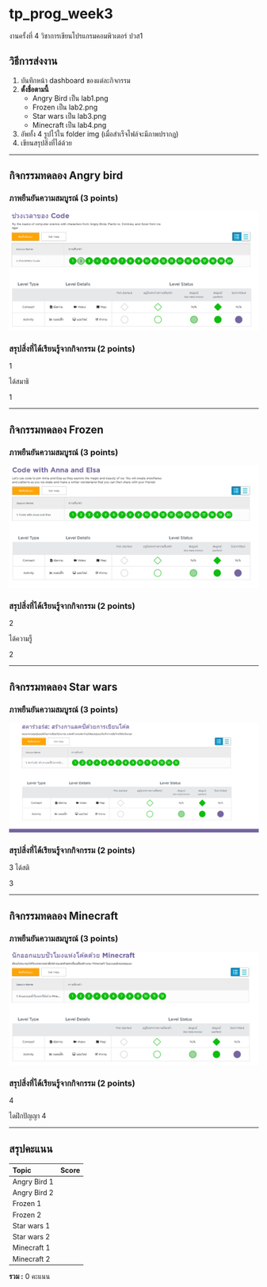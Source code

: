 # tp_prog_week3
งานครั้งที่ 4 วิชาการเขียนโปรแกรมคอมพิวเตอร์ ปวส1

## วิธีการส่งงาน

1.  บันทึกหน้า dashboard ของแต่ละกิจกรรม
2.  **ตั้งชื่อตามนี้**
    -  Angry Bird เป็น lab1.png
    -  Frozen เป็น lab2.png
    -  Star wars เป็น lab3.png
    -  Minecraft เป็น lab4.png
3.  อัพทั้ง 4 รูปไว้ใน folder img (เมื่อสำเร็จไฟล์จะมีภาพปรากฎ)
4.  เขียนสรุปสิ่งที่ได้ด้วย

------------------------------------------

## กิจกรรมทดลอง Angry bird

### ภาพยืนยันความสมบูรณ์ (3 points)

![Not Found](lab1.PNG)

### สรุปสิ่งที่ได้เรียนรู้จากกิจกรรม (2 points)

$$$$1

ได้สมาธิ

1$$$$

-------------------------------------------

## กิจกรรมทดลอง Frozen

### ภาพยืนยันความสมบูรณ์ (3 points)

![Not Found](lab2.PNG)

### สรุปสิ่งที่ได้เรียนรู้จากกิจกรรม (2 points)

$$$$2

ได้ความรู็

2$$$$

------------------------------------------

## กิจกรรมทดลอง Star wars

### ภาพยืนยันความสมบูรณ์ (3 points)

![Not Found](lab3.PNG)

### สรุปสิ่งที่ได้เรียนรู้จากกิจกรรม (2 points)

$$$$3
ได้สติ


3$$$$

-------------------------------------------

## กิจกรรมทดลอง Minecraft

### ภาพยืนยันความสมบูรณ์ (3 points)

![Not Found](lab4.PNG)

### สรุปสิ่งที่ได้เรียนรู้จากกิจกรรม (2 points)

$$$$4


ไดฝึกปัญญา
4$$$$

-------------------------------------------

## สรุปคะแนน

| Topic          | Score           |
| :------------- | :-------------: |
| Angry Bird 1   |                 |
| Angry Bird 2   |                 |
| Frozen 1       |                 |
| Frozen 2       |                 |
| Star wars 1    |                 |
| Star wars 2    |                 |
| Minecraft 1    |                 |
| Minecraft 2    |                 |

**รวม :** 0 คะแนน
